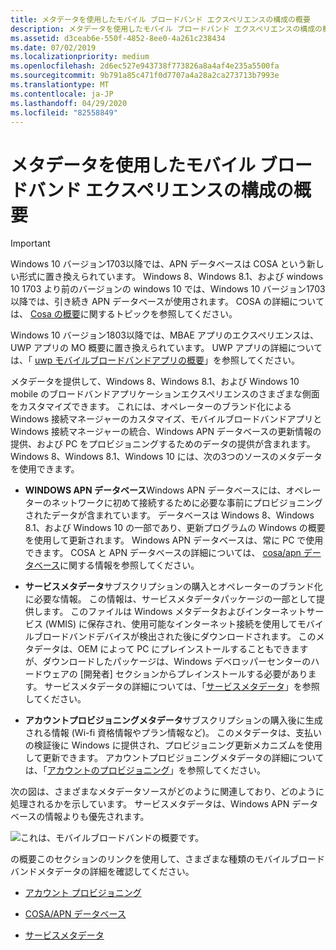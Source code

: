 ```yaml
---
title: メタデータを使用したモバイル ブロードバンド エクスペリエンスの構成の概要
description: メタデータを使用したモバイル ブロードバンド エクスペリエンスの構成の概要
ms.assetid: d3ceab6e-550f-4852-8ee0-4a261c238434
ms.date: 07/02/2019
ms.localizationpriority: medium
ms.openlocfilehash: 2d6ec527e943738f773826a8a4af4e235a5500fa
ms.sourcegitcommit: 9b791a85c471f0d7707a4a28a2ca273713b7993e
ms.translationtype: MT
ms.contentlocale: ja-JP
ms.lasthandoff: 04/29/2020
ms.locfileid: "82558849"
---
```

# <a name="overview-of-using-metadata-to-configure-mobile-broadband-experiences"></a>メタデータを使用したモバイル ブロードバンド エクスペリエンスの構成の概要

> [!IMPORTANT] 
> Windows 10 バージョン1703以降では、APN データベースは COSA という新しい形式に置き換えられています。 Windows 8、Windows 8.1、および windows 10 1703 より前のバージョンの windows 10 では、Windows 10 バージョン1703以降では、引き続き APN データベースが使用されます。 COSA の詳細については、 [Cosa の概要](cosa-overview.md)に関するトピックを参照してください。
>
> Windows 10 バージョン1803以降では、MBAE アプリのエクスペリエンスは、UWP アプリの MO 概要に置き換えられています。 UWP アプリの詳細については、「 [uwp モバイルブロードバンドアプリの概要](uwp-mobile-broadband-apps.md)」を参照してください。

メタデータを提供して、Windows 8、Windows 8.1、および Windows 10 mobile のブロードバンドアプリケーションエクスペリエンスのさまざまな側面をカスタマイズできます。 これには、オペレーターのブランド化による Windows 接続マネージャーのカスタマイズ、モバイルブロードバンドアプリと Windows 接続マネージャーの統合、Windows APN データベースの更新情報の提供、および PC をプロビジョニングするためのデータの提供が含まれます。 Windows 8、Windows 8.1、Windows 10 には、次の3つのソースのメタデータを使用できます。

-   **WINDOWS APN データベース**Windows APN データベースには、オペレーターのネットワークに初めて接続するために必要な事前にプロビジョニングされたデータが含まれています。 データベースは Windows 8、Windows 8.1、および Windows 10 の一部であり、更新プログラムの Windows の概要を使用して更新されます。 Windows APN データベースは、常に PC で使用できます。 COSA と APN データベースの詳細については、 [cosa/apn データベース](cosa-apn-database.md)に関する情報を参照してください。

-   **サービスメタデータ**サブスクリプションの購入とオペレーターのブランド化に必要な情報。 この情報は、サービスメタデータパッケージの一部として提供します。 このファイルは Windows メタデータおよびインターネットサービス (WMIS) に保存され、使用可能なインターネット接続を使用してモバイルブロードバンドデバイスが検出された後にダウンロードされます。 このメタデータは、OEM によって PC にプレインストールすることもできますが、ダウンロードしたパッケージは、Windows デベロッパーセンターのハードウェアの [開発者] セクションからプレインストールする必要があります。 サービスメタデータの詳細については、「[サービスメタデータ](service-metadata.md)」を参照してください。

-   **アカウントプロビジョニングメタデータ**サブスクリプションの購入後に生成される情報 (Wi-fi 資格情報やプラン情報など)。 このメタデータは、支払いの検証後に Windows に提供され、プロビジョニング更新メカニズムを使用して更新できます。 アカウントプロビジョニングメタデータの詳細については、「[アカウントのプロビジョニング](account-provisioning.md)」を参照してください。

次の図は、さまざまなメタデータソースがどのように関連しており、どのように処理されるかを示しています。 サービスメタデータは、Windows APN データベースの情報よりも優先されます。

![これは、モバイルブロードバンドの概要です。](images/mbae-sxs-overview.jpg)

の概要このセクションのリンクを使用して、さまざまな種類のモバイルブロードバンドメタデータの詳細を確認してください。

-   [アカウント プロビジョニング](account-provisioning.md)

-   [COSA/APN データベース](cosa-apn-database.md)

-   [サービスメタデータ](service-metadata.md)
